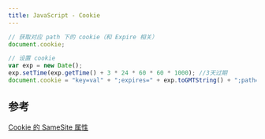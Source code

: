 ```yaml
---
title: JavaScript - Cookie
---
```


```js
// 获取对应 path 下的 cookie（和 Expire 相关）
document.cookie;

// 设置 cookie
var exp = new Date();
exp.setTime(exp.getTime() + 3 * 24 * 60 * 60 * 1000); //3天过期
document.cookie = "key=val" + ";expires=" + exp.toGMTString() + ";path=/";
```

## 参考

[Cookie 的 SameSite 属性](https://www.ruanyifeng.com/blog/2019/09/cookie-samesite.html)
